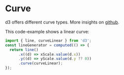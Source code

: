 # Curve
d3 offers different curve types.
More insights on [github](https://github.com/d3/d3-shape#curves).

<Type/>

This code-example shows a linear curve:
```js
import { line, curveLinear } from 'd3';
const lineGenerator = computed(() => {
  return line()
      .x((d) => xScale.value(d.x))
      .y((d) => yScale.value(d.y ?? 0))
      .curve(curveLinear);
});
```
